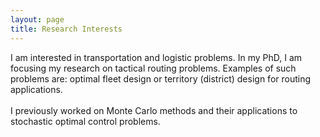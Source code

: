 ```yaml
---
layout: page
title: Research Interests
---
```


I am interested in transportation and logistic problems. In my PhD, I am focusing my research on tactical routing problems. Examples of such problems are: optimal fleet design or territory (district) design for routing applications. </br></br>
I previously worked on Monte Carlo methods and their applications to stochastic optimal control problems.
